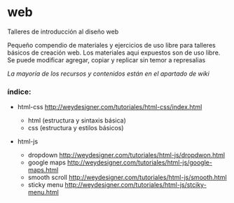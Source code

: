 # web
Talleres de introducción al diseño web

Pequeño compendio de materiales y ejercicios de uso libre para talleres básicos de creación web.
Los materiales aqui expuestos son de uso libre. Se puede modificar agregar, copiar y replicar sin temor a represalias 

_La mayoría de los recursos y contenidos están en el apartado de wiki_

### índice:

* html-css http://weydesigner.com/tutoriales/html-css/index.html
	* html (estructura y sintaxis básica)
	* css  (estructura y estilos básicos)

* html-js
	* dropdown http://weydesigner.com/tutoriales/html-js/dropdwon.html
	* google maps http://weydesigner.com/tutoriales/html-js/google-maps.html
	* smooth scroll http://weydesigner.com/tutoriales/html-js/smooth.html
	* sticky menu http://weydesigner.com/tutoriales/html-js/stciky-menu.html
	

